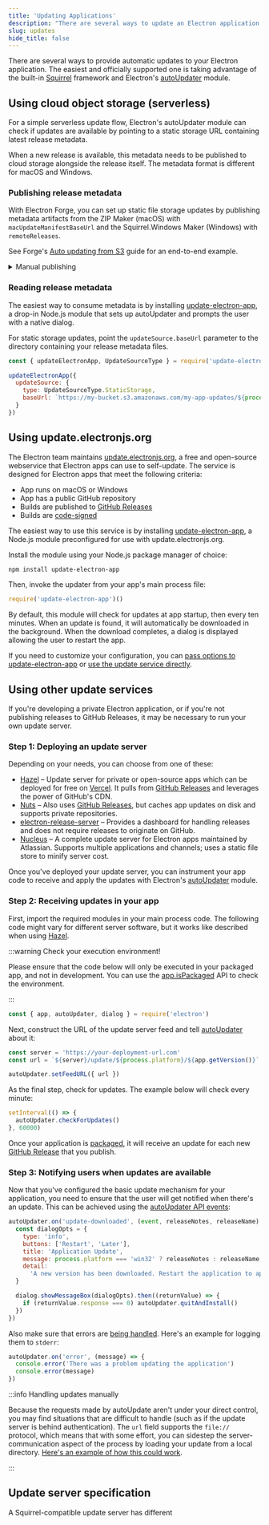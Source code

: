 ```yaml
---
title: 'Updating Applications'
description: "There are several ways to update an Electron application. The easiest and officially supported one is taking advantage of the built-in Squirrel framework and Electron's autoUpdater module."
slug: updates
hide_title: false
---
```


There are several ways to provide automatic updates to your Electron application.
The easiest and officially supported one is taking advantage of the built-in
[Squirrel](https://github.com/Squirrel) framework and
Electron's [autoUpdater](../api/auto-updater.md) module.

## Using cloud object storage (serverless)

For a simple serverless update flow, Electron's autoUpdater module can
check if updates are available by pointing to a static storage URL
containing latest release metadata.

When a new release is available, this metadata needs to be published to
cloud storage alongside the release itself. The metadata format is
different for macOS and Windows.

### Publishing release metadata

With Electron Forge, you can set up static file storage updates by publishing
metadata artifacts from the ZIP Maker (macOS) with `macUpdateManifestBaseUrl`
and the Squirrel.Windows Maker (Windows) with `remoteReleases`.

See Forge's [Auto updating from S3](https://www.electronforge.io/config/publishers/s3#auto-updating-from-s3)
guide for an end-to-end example.

<details>
<summary>Manual publishing</summary>

On macOS, Squirrel.Mac can receive updates by reading a `releases.json` file with the
following JSON format:

```json title='releases.json'
{
  "currentRelease": "1.2.3",
  "releases": [
    {
      "version": "1.2.1",
      "updateTo": {
        "version": "1.2.1",
        "pub_date": "2023-09-18T12:29:53+01:00",
        "notes": "Theses are some release notes innit",
        "name": "1.2.1",
        "url": "https://mycompany.example.com/myapp/releases/myrelease"
      }
    },
    {
      "version": "1.2.3",
      "updateTo": {
        "version": "1.2.3",
        "pub_date": "2024-09-18T12:29:53+01:00",
        "notes": "Theses are some more release notes innit",
        "name": "1.2.3",
        "url": "https://mycompany.example.com/myapp/releases/myrelease3"
      }
    }
  ]
}
```

On Windows, Squirrel.Windows can receive updates by reading from the RELEASES
file generated during the build process. This file details the `.nupkg` delta
package to update to.

```plaintext title='RELEASES'
B0892F3C7AC91D72A6271FF36905FEF8FE993520 electron-fiddle-0.36.3-full.nupkg 103298365
```

These files should live in the same directory as your release, under a folder
structure that is aware of your app's platform and architecture.

For example:

```plaintext

my-app-updates/
├─ darwin/
│  ├─ x64/
│  │  ├─ my-app-1.0.0-darwin-x64.zip
│  │  ├─ my-app-1.1.0-darwin-x64.zip
│  │  ├─ RELEASES.json
│  ├─ arm64/
│  │  ├─ my-app-1.0.0-darwin-arm64.zip
│  │  ├─ my-app-1.1.0-darwin-arm64.zip
│  │  ├─ RELEASES.json
├─ win32/
│  ├─ x64/
│  │  ├─ my-app-1.0.0-win32-x64.exe
│  │  ├─ my-app-1.0.0-win32-x64.nupkg
│  │  ├─ my-app-1.1.0-win32-x64.exe
│  │  ├─ my-app-1.1.0-win32-x64.nupkg
│  │  ├─ RELEASES
```
</details>

### Reading release metadata

The easiest way to consume metadata is by installing [update-electron-app][],
a drop-in Node.js module that sets up autoUpdater and prompts the user with
a native dialog.

For static storage updates, point the `updateSource.baseUrl` parameter to
the directory containing your release metadata files.

```javascript title="main.js" @ts-nocheck
const { updateElectronApp, UpdateSourceType } = require('update-electron-app')

updateElectronApp({
  updateSource: {
    type: UpdateSourceType.StaticStorage,
    baseUrl: `https://my-bucket.s3.amazonaws.com/my-app-updates/${process.platform}/${process.arch}`
  }
})
```

## Using update.electronjs.org

The Electron team maintains [update.electronjs.org][], a free and open-source
webservice that Electron apps can use to self-update. The service is designed
for Electron apps that meet the following criteria:

- App runs on macOS or Windows
- App has a public GitHub repository
- Builds are published to [GitHub Releases][gh-releases]
- Builds are [code-signed](./code-signing.md)

The easiest way to use this service is by installing [update-electron-app][],
a Node.js module preconfigured for use with update.electronjs.org.

Install the module using your Node.js package manager of choice:

```sh npm2yarn
npm install update-electron-app
```

Then, invoke the updater from your app's main process file:

```js title="main.js" @ts-nocheck
require('update-electron-app')()
```

By default, this module will check for updates at app startup, then every ten
minutes. When an update is found, it will automatically be downloaded in the background.
When the download completes, a dialog is displayed allowing the user to restart the app.

If you need to customize your configuration, you can
[pass options to update-electron-app][update-electron-app]
or
[use the update service directly][update.electronjs.org].

## Using other update services

If you're developing a private Electron application, or if you're not
publishing releases to GitHub Releases, it may be necessary to run your own
update server.

### Step 1: Deploying an update server

Depending on your needs, you can choose from one of these:

- [Hazel][hazel] – Update server for private or open-source apps which can be
  deployed for free on [Vercel][vercel]. It pulls from [GitHub Releases][gh-releases]
  and leverages the power of GitHub's CDN.
- [Nuts][nuts] – Also uses [GitHub Releases][gh-releases], but caches app
  updates on disk and supports private repositories.
- [electron-release-server][electron-release-server] – Provides a dashboard for
  handling releases and does not require releases to originate on GitHub.
- [Nucleus][nucleus] – A complete update server for Electron apps maintained by
  Atlassian. Supports multiple applications and channels; uses a static file store
  to minify server cost.

Once you've deployed your update server, you can instrument your app code to receive and
apply the updates with Electron's [autoUpdater](../api/auto-updater.md) module.

### Step 2: Receiving updates in your app

First, import the required modules in your main process code. The following code might
vary for different server software, but it works like described when using [Hazel][hazel].

:::warning Check your execution environment!

Please ensure that the code below will only be executed in your packaged app, and not in development.
You can use the [app.isPackaged](../api/app.md#appispackaged-readonly) API to check the environment.

:::

```js title='main.js'
const { app, autoUpdater, dialog } = require('electron')
```

Next, construct the URL of the update server feed and tell
[autoUpdater](../api/auto-updater.md) about it:

```js title='main.js'
const server = 'https://your-deployment-url.com'
const url = `${server}/update/${process.platform}/${app.getVersion()}`

autoUpdater.setFeedURL({ url })
```

As the final step, check for updates. The example below will check every minute:

```js title='main.js'
setInterval(() => {
  autoUpdater.checkForUpdates()
}, 60000)
```

Once your application is [packaged](./application-distribution.md),
it will receive an update for each new [GitHub Release][gh-releases] that you
publish.

### Step 3: Notifying users when updates are available

Now that you've configured the basic update mechanism for your application, you
need to ensure that the user will get notified when there's an update. This
can be achieved using the [autoUpdater API events](../api/auto-updater.md#events):

```js title="main.js" @ts-expect-error=[11]
autoUpdater.on('update-downloaded', (event, releaseNotes, releaseName) => {
  const dialogOpts = {
    type: 'info',
    buttons: ['Restart', 'Later'],
    title: 'Application Update',
    message: process.platform === 'win32' ? releaseNotes : releaseName,
    detail:
      'A new version has been downloaded. Restart the application to apply the updates.'
  }

  dialog.showMessageBox(dialogOpts).then((returnValue) => {
    if (returnValue.response === 0) autoUpdater.quitAndInstall()
  })
})
```

Also make sure that errors are
[being handled](../api/auto-updater.md#event-error). Here's an example
for logging them to `stderr`:

```js title="main.js"
autoUpdater.on('error', (message) => {
  console.error('There was a problem updating the application')
  console.error(message)
})
```

:::info Handling updates manually

Because the requests made by autoUpdate aren't under your direct control, you may find situations
that are difficult to handle (such as if the update server is behind authentication). The `url`
field supports the `file://` protocol, which means that with some effort, you can sidestep the
server-communication aspect of the process by loading your update from a local directory.
[Here's an example of how this could work](https://github.com/electron/electron/issues/5020#issuecomment-477636990).

:::

## Update server specification

A Squirrel-compatible update server has different

[vercel]: https://vercel.com
[hazel]: https://github.com/vercel/hazel
[nuts]: https://github.com/GitbookIO/nuts
[gh-releases]: https://docs.github.com/en/repositories/releasing-projects-on-github/managing-releases-in-a-repository#creating-a-release
[electron-release-server]: https://github.com/ArekSredzki/electron-release-server
[nucleus]: https://github.com/atlassian/nucleus
[update.electronjs.org]: https://github.com/electron/update.electronjs.org
[update-electron-app]: https://github.com/electron/update-electron-app
